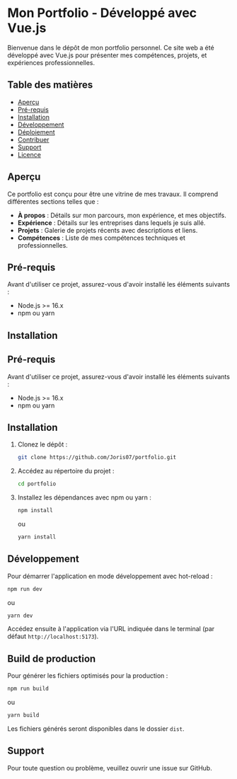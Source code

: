 # Mon Portfolio - Développé avec Vue.js

Bienvenue dans le dépôt de mon portfolio personnel. Ce site web a été développé avec Vue.js pour présenter mes compétences, projets, et expériences professionnelles.

## Table des matières

- [Aperçu](#aperçu)
- [Pré-requis](#pré-requis)
- [Installation](#installation)
- [Développement](#développement)
- [Déploiement](#déploiement)
- [Contribuer](#contribuer)
- [Support](#support)
- [Licence](#licence)

## Aperçu

Ce portfolio est conçu pour être une vitrine de mes travaux. Il comprend différentes sections telles que :

- **À propos** : Détails sur mon parcours, mon expérience, et mes objectifs.
- **Expérience** : Détails sur les entreprises dans lequels je suis allé.
- **Projets** : Galerie de projets récents avec descriptions et liens.
- **Compétences** : Liste de mes compétences techniques et professionnelles.


## Pré-requis

Avant d'utiliser ce projet, assurez-vous d'avoir installé les éléments suivants :

- Node.js >= 16.x
- npm ou yarn

## Installation

## Pré-requis

Avant d'utiliser ce projet, assurez-vous d'avoir installé les éléments suivants :

- Node.js >= 16.x
- npm ou yarn

## Installation

1. Clonez le dépôt :

   ```bash
   git clone https://github.com/Joris07/portfolio.git
   ```

2. Accédez au répertoire du projet :

   ```bash
   cd portfolio
   ```

3. Installez les dépendances avec npm ou yarn :

   ```bash
   npm install
   ```

   ou

   ```bash
   yarn install
   ```

## Développement

Pour démarrer l'application en mode développement avec hot-reload :

```bash
npm run dev
```

ou

```bash
yarn dev
```

Accédez ensuite à l'application via l'URL indiquée dans le terminal (par défaut `http://localhost:5173`).

## Build de production

Pour générer les fichiers optimisés pour la production :

```bash
npm run build
```

ou

```bash
yarn build
```

Les fichiers générés seront disponibles dans le dossier `dist`.

## Support

Pour toute question ou problème, veuillez ouvrir une issue sur GitHub.
   
